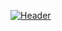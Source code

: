 [![Header](https://cdn.discordapp.com/attachments/963168423100162108/963261981278748734/IMG_3691.jpg "Header")](https://ocho.dev/)
